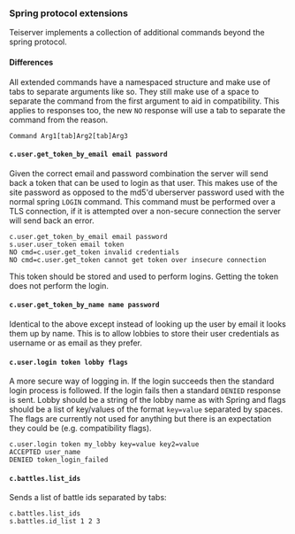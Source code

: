 ### Spring protocol extensions
Teiserver implements a collection of additional commands beyond the spring protocol.

#### Differences
All extended commands have a namespaced structure and make use of tabs to separate arguments like so. They still make use of a space to separate the command from the first argument to aid in compatibility. This applies to responses too, the new `NO` response will use a tab to separate the command from the reason.
```
Command Arg1[tab]Arg2[tab]Arg3
```

#### `c.user.get_token_by_email email password`
Given the correct email and password combination the server will send back a token that can be used to login as that user. This makes use of the site password as opposed to the md5'd uberserver password used with the normal spring `LOGIN` command. This command must be performed over a TLS connection, if it is attempted over a non-secure connection the server will send back an error.
```
c.user.get_token_by_email email password
s.user.user_token email token
NO cmd=c.user.get_token invalid credentials
NO cmd=c.user.get_token cannot get token over insecure connection
```
This token should be stored and used to perform logins. Getting the token does not perform the login.

#### `c.user.get_token_by_name name password`
Identical to the above except instead of looking up the user by email it looks them up by name. This is to allow lobbies to store their user credentials as username or as email as they prefer.

#### `c.user.login token lobby flags`
A more secure way of logging in. If the login succeeds then the standard login process is followed. If the login fails then a standard `DENIED` response is sent. Lobby should be a string of the lobby name as with Spring and flags should be a list of key/values of the format `key=value` separated by spaces. The flags are currently not used for anything but there is an expectation they could be (e.g. compatibility flags).
```
c.user.login token my_lobby key=value key2=value
ACCEPTED user_name
DENIED token_login_failed
```


#### `c.battles.list_ids`
Sends a list of battle ids separated by tabs:
```
c.battles.list_ids
s.battles.id_list 1 2 3
```
